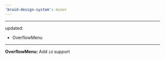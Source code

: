 ```yaml
---
'braid-design-system': minor
---
```


---
updated:
  - OverflowMenu
---

**OverflowMenu:** Add `id` support

